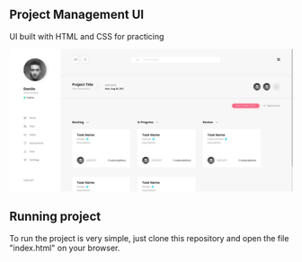 ## Project Management UI

UI built with HTML and CSS for practicing

<img src="management.JPG"/>


## Running project

To run the project is very simple, just clone this repository and open the file "index.html" on your browser.
